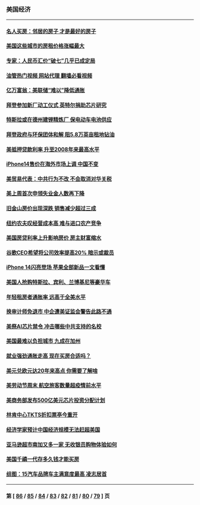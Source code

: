### 美国经济
---
#### [名人买房：邻居的房子 才是最好的房子](../../pages/ncid1078158/n13821290.md?09101245) 
#### [美国这些城市的房租价格涨幅最大](../../pages/ncid1078158/n13821220.md?09101245) 
#### [专家：人民币汇价“破七”几乎已成定局](../../pages/ncid1078158/n13821198.md?09101245) 
#### [油管热门视频 网站代理 翻墙必看视频](http://209.222.30.114:81/youtube.html?09101245)
#### [亿万富翁：美联储“难以”降低通胀](../../pages/ncid1078158/n13821187.md?09101245) 
#### [拜登参加新厂动工仪式 英特尔捐助芯片研究](../../pages/ncid1078158/n13821014.md?09101245) 
#### [特斯拉或在德州建锂精炼厂 保电动车电池供应](../../pages/ncid1078158/n13821081.md?09101245) 
#### [拜登政府与环保团体和解 阻5.8万英亩租地钻油](../../pages/ncid1078158/n13820362.md?09101245) 
#### [美抵押贷款利率 升至2008年来最高水平](../../pages/ncid1078158/n13820361.md?09101245) 
#### [iPhone14售价在海外市场上调 中国不变](../../pages/ncid1078158/n13820296.md?09101245) 
#### [美贸易代表：中共行为不改 不会取消对华关税](../../pages/ncid1078158/n13820256.md?09101245) 
#### [美上周首次申领失业金人数再下降](../../pages/ncid1078158/n13820208.md?09101245) 
#### [旧金山房价出现深跌 销售减少超过三成](../../pages/ncid1078158/n13819023.md?09101245) 
#### [纽约农夫叹经营成本高 难与进口农产竞争](../../pages/ncid1078158/n13819801.md?09101245) 
#### [美国房贷利率上升影响房价 房主财富缩水](../../pages/ncid1078158/n13819591.md?09101245) 
#### [谷歌CEO希望将公司效率提高20% 暗示或裁员](../../pages/ncid1078158/n13819520.md?09101245) 
#### [iPhone 14闪亮登场 苹果全部新品一文看懂](../../pages/ncid1078158/n13819468.md?09101245) 
#### [美国人抢购特斯拉、宾利、兰博基尼等豪华车](../../pages/ncid1078158/n13819360.md?09101245) 
#### [年轻租房者通胀率 远高于全美水平](../../pages/ncid1078158/n13819038.md?09101245) 
#### [换审计师免退市 中企遭美证监会警告此路不通](../../pages/ncid1078158/n13818792.md?09101245) 
#### [美祭AI芯片禁令 冲击哪些中共支持的名校](../../pages/ncid1078158/n13818784.md?09101245) 
#### [美国最难以负担城市 九成在加州](../../pages/ncid1078158/n13818856.md?09101245) 
#### [就业强劲通胀走高 现在买房合适吗？](../../pages/ncid1078158/n13818832.md?09101245) 
#### [美元兑欧元达20年来高点 你需要了解啥](../../pages/ncid1078158/n13818733.md?09101245) 
#### [美劳动节周末 航空旅客数量超疫情前水平](../../pages/ncid1078158/n13818791.md?09101245) 
#### [美商务部发布500亿美元芯片投资分配计划](../../pages/ncid1078158/n13818517.md?09101245) 
#### [林肯中心TKTS折扣票亭今重开](../../pages/ncid1078158/n13818232.md?09101245) 
#### [经济学家预计中国经济规模无法赶超美国](../../pages/ncid1078158/n13817987.md?09101245) 
#### [亚马逊超市南加又多一家 无收银员购物体验如何](../../pages/ncid1078158/n13818176.md?09101245) 
#### [美国千禧一代存多久钱才能买房](../../pages/ncid1078158/n13818064.md?09101245) 
#### [组图：15汽车品牌车主满意度最高 凌志居首](../../pages/ncid1078158/n13812566.md?09101245) 

---
#### 第 [ [86](./86.md?09101245) / [85](./85.md?09101245) / [84](./84.md?09101245) / [83](./83.md?09101245) / [82](./82.md?09101245) / [81](./81.md?09101245) / [80](./80.md?09101245) / [79](./79.md?09101245) ] 页
